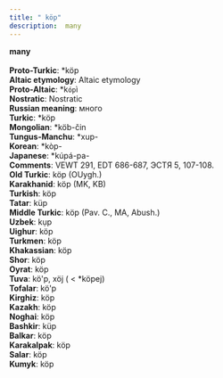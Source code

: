 ```yaml
---
title: " köp"
description:  many
---
```

<strong> many</strong><br><br>
<strong>Proto-Turkic</strong>:  *köp<br>
<strong>Altaic etymology</strong>:  Altaic etymology<br>
<strong> Proto-Altaic</strong>:  *k`óp`ì<br>
<strong>Nostratic</strong>:  Nostratic<br>
<strong>Russian meaning</strong>:  много<br>
<strong>Turkic</strong>:  *köp<br>
<strong>Mongolian</strong>:  *köb-čin<br>
<strong>Tungus-Manchu</strong>:  *xup-<br>
<strong>Korean</strong>:  *kòp-<br>
<strong>Japanese</strong>:  *kúpá-pa-<br>
<strong>Comments</strong>:  VEWT 291, EDT 686-687, ЭСТЯ 5, 107-108.<br>
<strong>Old Turkic</strong>:  köp (OUygh.)<br>
<strong>Karakhanid</strong>:  köp (MK, KB)<br>
<strong>Turkish</strong>:  köp<br>
<strong>Tatar</strong>:  küp<br>
<strong>Middle Turkic</strong>:  köp (Pav. C., MA, Abush.)<br>
<strong>Uzbek</strong>:  kụp<br>
<strong>Uighur</strong>:  köp<br>
<strong>Turkmen</strong>:  köp<br>
<strong>Khakassian</strong>:  köp<br>
<strong>Shor</strong>:  köp<br>
<strong>Oyrat</strong>:  köp<br>
<strong>Tuva</strong>:  kö'p, xöj ( < *köpej)<br>
<strong>Tofalar</strong>:  kö'p<br>
<strong>Kirghiz</strong>:  köp<br>
<strong>Kazakh</strong>:  köp<br>
<strong>Noghai</strong>:  köp<br>
<strong>Bashkir</strong>:  küp<br>
<strong>Balkar</strong>:  köp<br>
<strong>Karakalpak</strong>:  köp<br>
<strong>Salar</strong>:  köp<br>
<strong>Kumyk</strong>:  köp<br>


